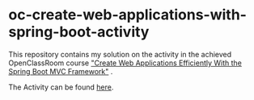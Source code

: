 # oc-create-web-applications-with-spring-boot-activity

This repository contains my solution on the activity in the achieved OpenClassRoom course ["Create Web Applications Efficiently With the Spring Boot MVC Framework"](https://openclassrooms.com/fr/courses/5684146-create-mvc-applications-with-springboot) .

The Activity can be found [here](https://openclassrooms.com/en/courses/5684146-create-web-applications-efficiently-with-the-spring-boot-mvc-framework/6784216-get-some-practice-reorganizing-an-existing-codebase-using-three-tier-architecture-and-dependency-injection).
